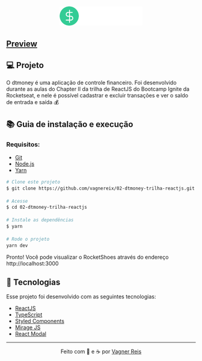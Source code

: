 <h1 align="center">
  <img alt="dtmoney" title="dtmoney" src="./src/assets/logo.svg" width="220px" />
</h1>

## [Preview](https://dtmoney.vercel.app/)

## 💻 Projeto

O dtmoney é uma aplicação de controle financeiro. Foi desenvolvido durante as aulas do Chapter II da trilha de ReactJS do Bootcamp Ignite da Rocketseat, e nele é possível cadastrar e excluir transações e ver o saldo de entrada e saída 💰

## :books: Guia de instalação e execução

### Requisitos:

- [Git](https://git-scm.com/)
- [Node.js](https://nodejs.org/pt-br/)
- [Yarn](https://classic.yarnpkg.com/)

```bash
# Clone este projeto
$ git clone https://github.com/vagnereix/02-dtmoney-trilha-reactjs.git

# Acesse
$ cd 02-dtmoney-trilha-reactjs

# Instale as dependências
$ yarn

# Rode o projeto
yarn dev
```
Pronto! Você pode visualizar o RocketShoes através do endereço http://localhost:3000

## 🚀 Tecnologias

Esse projeto foi desenvolvido com as seguintes tecnologias:

- [ReactJS](https://reactjs.org/)
- [TypeScript](https://www.typescriptlang.org/)
- [Styled Components](https://styled-components.com/)
- [Mirage JS](https://miragejs.com/)
- [React Modal](https://reactcommunity.org/react-modal)

---

<p align="center">
Feito com 💜&nbsp;e ☕&nbsp;por <a href="https://github.com/vagnereix">Vagner Reis</a>
</p>
